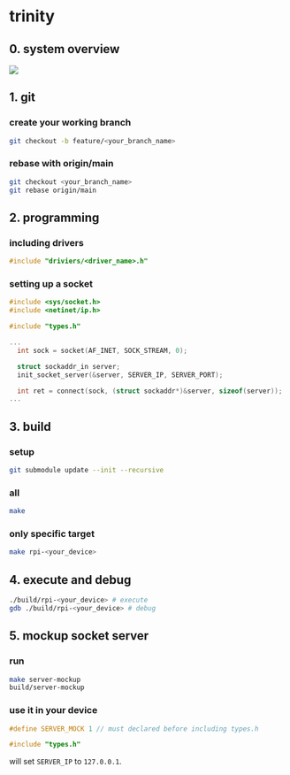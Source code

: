 # trinity

## 0. system overview
![](/assets/overview.png)

## 1. git
### create your working branch
```sh
git checkout -b feature/<your_branch_name>
```

### rebase with origin/main
```sh
git checkout <your_branch_name>
git rebase origin/main
```

## 2. programming
### including drivers
```c
#include "driviers/<driver_name>.h"
```

### setting up a socket

```c
#include <sys/socket.h>
#include <netinet/ip.h>

#include "types.h"

...
  int sock = socket(AF_INET, SOCK_STREAM, 0);

  struct sockaddr_in server;
  init_socket_server(&server, SERVER_IP, SERVER_PORT);

  int ret = connect(sock, (struct sockaddr*)&server, sizeof(server));
...
```

## 3. build
### setup
```sh
git submodule update --init --recursive
```

### all
```sh
make
```
### only specific target
```sh
make rpi-<your_device>
```

## 4. execute and debug
```sh
./build/rpi-<your_device> # execute
gdb ./build/rpi-<your_device> # debug
```

## 5. mockup socket server
### run
```sh
make server-mockup
build/server-mockup
```

### use it in your device
```c
#define SERVER_MOCK 1 // must declared before including types.h

#include "types.h"
```
will set `SERVER_IP` to `127.0.0.1`.

